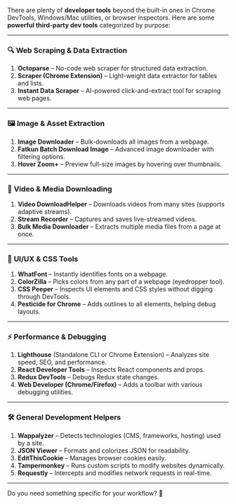 There are plenty of **developer tools** beyond the built-in ones in Chrome DevTools, Windows/Mac utilities, or browser inspectors. Here are some **powerful third-party dev tools** categorized by purpose:

---

### 🔍 **Web Scraping & Data Extraction**
1. **Octoparse** – No-code web scraper for structured data extraction.  
2. **Scraper (Chrome Extension)** – Light-weight data extractor for tables and lists.  
3. **Instant Data Scraper** – AI-powered click-and-extract tool for scraping web pages.  

---

### 🖼️ **Image & Asset Extraction**
1. **Image Downloader** – Bulk-downloads all images from a webpage.  
2. **Fatkun Batch Download Image** – Advanced image downloader with filtering options.  
3. **Hover Zoom+** – Preview full-size images by hovering over thumbnails.  

---

### 🎥 **Video & Media Downloading**
1. **Video DownloadHelper** – Downloads videos from many sites (supports adaptive streams).  
2. **Stream Recorder** – Captures and saves live-streamed videos.  
3. **Bulk Media Downloader** – Extracts multiple media files from a page at once.  

---

### 🎨 **UI/UX & CSS Tools**
1. **WhatFont** – Instantly identifies fonts on a webpage.  
2. **ColorZilla** – Picks colors from any part of a webpage (eyedropper tool).  
3. **CSS Peeper** – Inspects UI elements and CSS styles without digging through DevTools.  
4. **Pesticide for Chrome** – Adds outlines to all elements, helping debug layouts.  

---

### ⚡ **Performance & Debugging**
1. **Lighthouse** (Standalone CLI or Chrome Extension) – Analyzes site speed, SEO, and performance.  
2. **React Developer Tools** – Inspects React components and props.  
3. **Redux DevTools** – Debugs Redux state changes.  
4. **Web Developer (Chrome/Firefox)** – Adds a toolbar with various debugging utilities.  

---

### 🛠️ **General Development Helpers**
1. **Wappalyzer** – Detects technologies (CMS, frameworks, hosting) used by a site.  
2. **JSON Viewer** – Formats and colorizes JSON for readability.  
3. **EditThisCookie** – Manages browser cookies easily.  
4. **Tampermonkey** – Runs custom scripts to modify websites dynamically.  
5. **Requestly** – Intercepts and modifies network requests in real-time.  

---

Do you need something specific for your workflow? 🚀